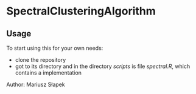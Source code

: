 # SpectralClusteringAlgorithm

## Usage

To start using this for your own needs:  
- clone the repository  
- got to its directory and in the directory *scripts* is file *spectral.R*, which contains a implementation  

Author:  Mariusz Słapek 